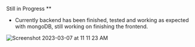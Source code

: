 Still in Progress **

- Currently backend has been finished, tested and working as expected with mongoDB, still working on finishing the frontend.

![Screenshot 2023-03-07 at 11 11 23 AM](https://user-images.githubusercontent.com/114119070/223480714-caaeab3b-ad2e-4b02-8621-d403130786cf.png)

